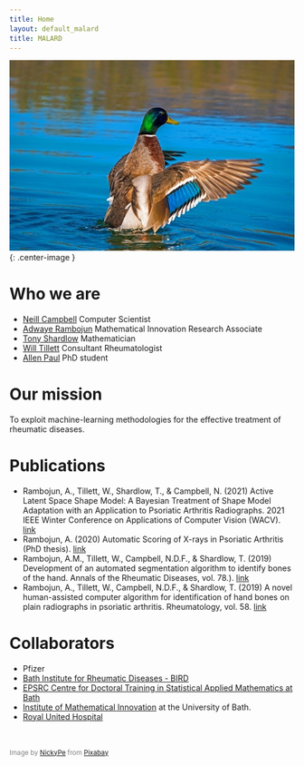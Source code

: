```yaml
---
title: Home
layout: default_malard
title: MALARD
---
```




![](/assets/images/duck-4077117_640.jpg){: .center-image }




# Who we are

- [Neill Campbell](https://ndfcampbell.org/) Computer Scientist
- [Adwaye Rambojun](https://people.bath.ac.uk/amr62/) Mathematical Innovation Research Associate
- [Tony Shardlow](https://people.bath.ac.uk/tjs42/) Mathematician 
- [Will Tillett](https://researchportal.bath.ac.uk/en/persons/william-tillett) Consultant Rheumatologist 
- [Allen Paul]()  PhD student 


# Our mission

To exploit machine-learning methodologies for the effective treatment of rheumatic diseases.

# Publications

- Rambojun, A., Tillett, W., Shardlow, T., & Campbell, N. (2021) Active Latent Space Shape Model: A Bayesian Treatment of Shape Model Adaptation with an Application to Psoriatic Arthritis Radiographs. 2021 IEEE Winter Conference on Applications of Computer Vision (WACV). [link](https://people.bath.ac.uk//tjs42/assets/pubs/R38.pdf)
- Rambojun, A. (2020) Automatic Scoring of X-rays in Psoriatic Arthritis (PhD thesis). [link](http://researchportal.bath.ac.uk/en/studentTheses/automatic-scoring-of-x-rays-in-psoriatic-arthritis)
- Rambojun, A.M., Tillett, W., Campbell, N.D.F., & Shardlow, T. (2019) Development of an automated segmentation algorithm to identify bones of the hand. Annals of the Rheumatic Diseases, vol. 78.). [link](http://doi.org/10.1136/annrheumdis-2019-eular.2336)
- Rambojun, A., Tillett, W., Campbell, N.D.F., & Shardlow, T. (2019) A novel human-assisted computer algorithm for identification of hand bones on plain radiographs in psoriatic arthritis. Rheumatology, vol. 58. [link](http://doi.org/10.1093/rheumatology/kez106.031)

# Collaborators

- Pfizer
- [Bath Institute for Rheumatic Diseases - BIRD](https://www.birdbath.org.uk/)
- [EPSRC Centre for Doctoral Training in Statistical Applied Mathematics at Bath](https://www.bath.ac.uk/centres-for-doctoral-training/epsrc-centre-for-doctoral-training-in-statistical-applied-mathematics-samba/)
- [Institute of Mathematical Innovation](https://imibath.ac.uk/) at the University of Bath.
- [Royal United Hospital](https://www.ruh.nhs.uk/RNHRD/patients/services/rheumatology/psoriatic_arthritis/index.asp)


<br>
<p style="color:grey"><small>
Image by <a href="https://pixabay.com/users/nickype-10327513/?utm_source=link-attribution&amp;utm_medium=referral&amp;utm_campaign=image&amp;utm_content=4077117">NickyPe</a> from <a href="https://pixabay.com/?utm_source=link-attribution&amp;utm_medium=referral&amp;utm_campaign=image&amp;utm_content=4077117">Pixabay</a></small></p>